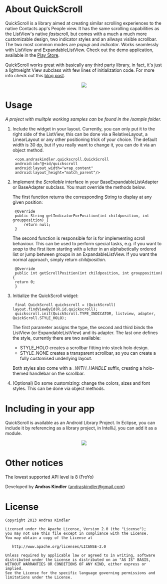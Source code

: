 About QuickScroll
=================

QuickScroll is a library aimed at creating similar scrolling experiences to the native Contacts app's People view. It has the same scrolling capabilities as the ListView's native *fastscroll*, but comes with a much a much more customizable design, two indicator styles and an allways visible scrollbar. The two most common modes are *popup* and *indicator*. Works seamlessly with ListView and ExpandableListView. Check out the demo application, available in the <a href="https://play.google.com/store/apps/details?id=com.andraskindler.quickscrollsample" target="blank_">Play Store</a>.

QuickScroll works great with basically any third party library, in fact, it's just a lightveight View subclass with few lines of initialization code. For more info check out this <a href="http://howrobotswork.wordpress.com/2013/08/28/quickscroll-a-customizable-always-visible-scrollbar-for-listview-and-expandablelistview/" target="blank_">blog post</a>.

<p align="center"><img src="http://howrobotswork.files.wordpress.com/2013/08/quickscroll_11.png"/></p>

Usage
=====

*A project with mulitple working samples can be found in the /sample folder.*

1. Include the widget in your layout. Currently, you can only put it to the right side of the ListView, this can be done via a RelativeLayout, a LinearLayout or any other positioning trick of your choice. The default width is 30 dp, but if you really want to change it, you can do it via an object method.

        <com.andraskindler.quickscroll.QuickScroll
        android:id="@+id/quickscroll
        android:layout_width="wrap_content"
        android:layout_height="match_parent"/>

2. Implement the *Scrollable* interface in your BaseExpandableListAdapter or BaseAdapter subclass. You must override the methods below.
 
   The first function returns the corresponding String to display at any given position:
        
        @Override
        public String getIndicatorForPosition(int childposition, int groupposition) {
            return null;
        }

   The second function is responsible for is for implementing scroll behaviour. This can be used to perform special tasks, e.g. if you want to *snap* to the first item starting with a letter in an alphabetically ordered list or jump between groups in an ExpandableListView. If you want the normal approach, simply return *childposition*.

        @Override
        public int getScrollPosition(int childposition, int groupposition) {
	    return 0;
        }
        
3. Initialize the QuickScroll widget:
	
        final QuickScroll quickscroll = (QuickScroll) layout.findViewById(R.id.quickscroll);
        quickscroll.init(QuickScroll.TYPE_INDICATOR, listview, adapter, QuickScroll.STYLE_HOLO);

	The first parameter assigns the type, the second and third binds the ListView (or ExpandableListView) and its adapter. 
	The last one defines the style, currently there are two available:
	* STYLE_HOLO creates a scrollbar fitting into stock holo design.
	* STYLE_NONE creates a transparent scrollbar, so you can create a fully customised underlying layout.

	Both styles also come with a *_WITH_HANDLE* suffix, creating a holo-themed handlebar on the scrollbar.

4. (Optional) Do some customizing: change the colors, sizes and font styles. This can be done via object methods.

Including in your app
=====================

QuickScroll is available as an Android Library Project. In Eclipse, you can include it by referencing as a library project, in IntelliJ, you can add it as a module.

<p align="center"><img src="http://howrobotswork.files.wordpress.com/2013/08/quickscroll_21.png"/></p>

Other notices
=============

The lowest supported API level is 8 (FroYo)

Developed by **Andras Kindler** (andraskindler@gmail.com)

License
=======

    Copyright 2013 Andras Kindler

    Licensed under the Apache License, Version 2.0 (the "License");
    you may not use this file except in compliance with the License.
    You may obtain a copy of the License at

       http://www.apache.org/licenses/LICENSE-2.0

    Unless required by applicable law or agreed to in writing, software
    distributed under the License is distributed on an "AS IS" BASIS,
    WITHOUT WARRANTIES OR CONDITIONS OF ANY KIND, either express or implied.
    See the License for the specific language governing permissions and
    limitations under the License.

